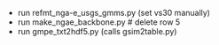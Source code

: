 - run refmt_nga-e_usgs_gmms.py (set vs30 manually)
- run make_ngae_backbone.py <vs30> # delete row 5
- run gmpe_txt2hdf5.py (calls gsim2table.py)